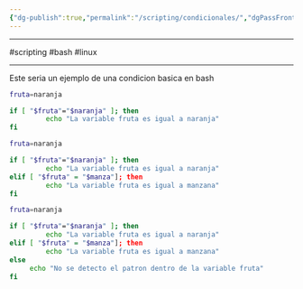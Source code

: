 ```yaml
---
{"dg-publish":true,"permalink":"/scripting/condicionales/","dgPassFrontmatter":true}
---
```



--------------
#scripting #bash #linux 

----------

Este seria un ejemplo de una condicion basica en bash

```bash
fruta=naranja

if [ "$fruta"="$naranja" ]; then
		 echo "La variable fruta es igual a naranja"
fi
```

```bash
fruta=naranja

if [ "$fruta"="$naranja" ]; then
		 echo "La variable fruta es igual a naranja"
elif [ "$fruta" = "$manza"]; then
		 echo "La variable fruta es igual a manzana"
fi
```

```bash
fruta=naranja

if [ "$fruta"="$naranja" ]; then
		 echo "La variable fruta es igual a naranja"
elif [ "$fruta" = "$manza"]; then
		 echo "La variable fruta es igual a manzana"
else
	 echo "No se detecto el patron dentro de la variable fruta"
fi
```